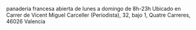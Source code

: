 panaderia francesa 
abierta de lunes a domingo de 8h-23h 
Ubicado en Carrer de Vicent Miguel Carceller (Periodista), 32, bajo 1, Quatre Carreres, 46026 Valencia
